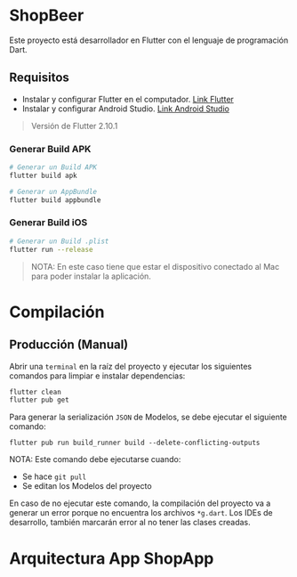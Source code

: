 # ShopBeer

Este proyecto está desarrollador en Flutter con el lenguaje de programación Dart.

## Requisitos

- Instalar y configurar Flutter en el computador. [Link Flutter](https://flutter.dev/docs/get-started/install)
- Instalar y configurar Android Studio. [Link Android Studio](https://developer.android.com/studio)

> Versión de Flutter 2.10.1


### Generar Build APK
```sh
# Generar un Build APK
flutter build apk

# Generar un AppBundle
flutter build appbundle
```

### Generar Build iOS
```sh
# Generar un Build .plist
flutter run --release
```

> NOTA: En este caso tiene que estar el dispositivo conectado al Mac para poder instalar la aplicación.

# Compilación

## Producción (Manual)
Abrir una `terminal` en la raíz del proyecto y ejecutar los siguientes comandos para limpiar e instalar dependencias:

```sh
flutter clean
flutter pub get
```

Para generar la serialización `JSON` de Modelos, se debe ejecutar el siguiente comando:

```
flutter pub run build_runner build --delete-conflicting-outputs
```

NOTA: Este comando debe ejecutarse cuando:
* Se hace `git pull`
* Se editan los Modelos del proyecto

En caso de no ejecutar este comando, la compilación del proyecto va a generar un error porque no encuentra los archivos `*g.dart`. Los IDEs de desarrollo, también marcarán error al no tener las clases creadas.

# Arquitectura App ShopApp